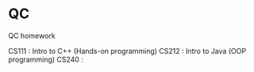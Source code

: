 # QC
QC homework 

CS111 : Intro to C++ (Hands-on programming)
CS212 : Intro to Java (OOP programming)
CS240 : 

